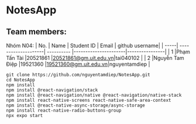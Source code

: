 # NotesApp

## Team members:
Nhóm N04: 
| No.  | Name                | Student ID | Email                | github username| 
| -----| --------------------| ---------- |----------------------|----------------|
| 1    |Phạm Tấn Tài         |20521861    |20521861@gm.uit.edu.vn|tai040102       |
| 2    |Nguyễn Tam Điệp      |19521360    |19521360@gm.uit.edu.vn|nguyentamdiep   |


```
git clone https://github.com/nguyentamdiep/NotesApp.git
cd NotesApp
npm install
npm install @react-navigation/stack
npm install @react-navigation/native @react-navigation/native-stack
npm install react-native-screens react-native-safe-area-context
npm install @react-native-async-storage/async-storage
npm install react-native-radio-buttons-group
npx expo start
```
